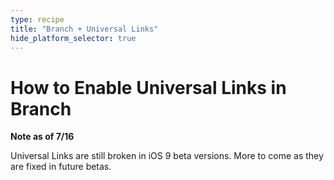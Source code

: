 ```yaml
---
type: recipe
title: "Branch + Universal Links"
hide_platform_selector: true
---
```


# How to Enable Universal Links in Branch

**Note as of 7/16**

Universal Links are still broken in iOS 9 beta versions. More to come as they are fixed in future betas.